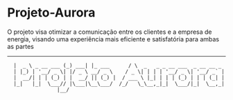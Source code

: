 # Projeto-Aurora
O projeto visa otimizar a comunicação entre os clientes e a empresa de energia, visando uma experiência mais eficiente e satisfatória para ambas as partes

  ____            _      _             _
      |  _ \ _ __ ___ (_) ___| |_ ___      / \  _   _ _ __ ___  _ __ __ _
      | |_) | '__/ _ \| |/ _ \ __/ _ \    / _ \| | | | '__/ _ \| '__/ _` |
      |  __/| | | (_) | |  __/ || (_) |  / ___ \ |_| | | | (_) | | | (_| |
      |_|   |_|  \___// |\___|\__\___/  /_/   \_\__,_|_|  \___/|_|  \__,_|
                    |__/
